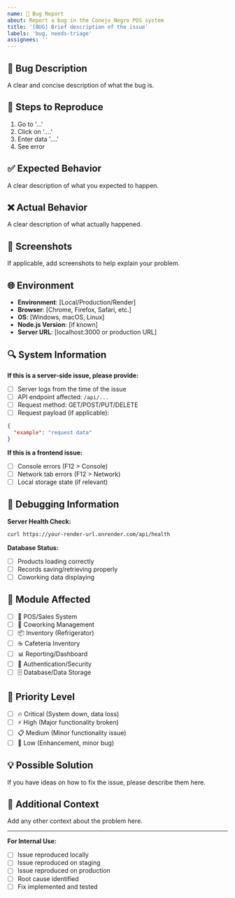 ```yaml
---
name: 🐛 Bug Report
about: Report a bug in the Conejo Negro POS system
title: '[BUG] Brief description of the issue'
labels: 'bug, needs-triage'
assignees: ''
---
```


## 🐛 Bug Description
A clear and concise description of what the bug is.

## 🔄 Steps to Reproduce
1. Go to '...'
2. Click on '....'
3. Enter data '....'
4. See error

## ✅ Expected Behavior
A clear description of what you expected to happen.

## ❌ Actual Behavior
A clear description of what actually happened.

## 📸 Screenshots
If applicable, add screenshots to help explain your problem.

## 🌐 Environment
- **Environment**: [Local/Production/Render]
- **Browser**: [Chrome, Firefox, Safari, etc.]
- **OS**: [Windows, macOS, Linux]
- **Node.js Version**: [if known]
- **Server URL**: [localhost:3000 or production URL]

## 🔍 System Information
**If this is a server-side issue, please provide:**
- [ ] Server logs from the time of the issue
- [ ] API endpoint affected: `/api/...`
- [ ] Request method: GET/POST/PUT/DELETE
- [ ] Request payload (if applicable):

```json
{
  "example": "request data"
}
```

**If this is a frontend issue:**
- [ ] Console errors (F12 > Console)
- [ ] Network tab errors (F12 > Network)
- [ ] Local storage state (if relevant)

## 🔧 Debugging Information
**Server Health Check:**
```bash
curl https://your-render-url.onrender.com/api/health
```

**Database Status:**
- [ ] Products loading correctly
- [ ] Records saving/retrieving properly
- [ ] Coworking data displaying

## 🎯 Module Affected
- [ ] 🛒 POS/Sales System
- [ ] 💼 Coworking Management
- [ ] 📦 Inventory (Refrigerator)
- [ ] ☕ Cafeteria Inventory
- [ ] 📊 Reporting/Dashboard
- [ ] 🔐 Authentication/Security
- [ ] 🗄️ Database/Data Storage

## 🚨 Priority Level
- [ ] 🔥 Critical (System down, data loss)
- [ ] ⚡ High (Major functionality broken)
- [ ] 📋 Medium (Minor functionality issue)
- [ ] 🔧 Low (Enhancement, minor bug)

## 💡 Possible Solution
If you have ideas on how to fix the issue, please describe them here.

## 📎 Additional Context
Add any other context about the problem here.

---
**For Internal Use:**
- [ ] Issue reproduced locally
- [ ] Issue reproduced on staging
- [ ] Issue reproduced on production
- [ ] Root cause identified
- [ ] Fix implemented and tested
